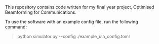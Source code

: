 This repository contains code written for my final year project, Optimised Beamforming for Communications.

To use the software with an example config file, run the following command:
> python simulator.py --config ./example_ula_config.toml
